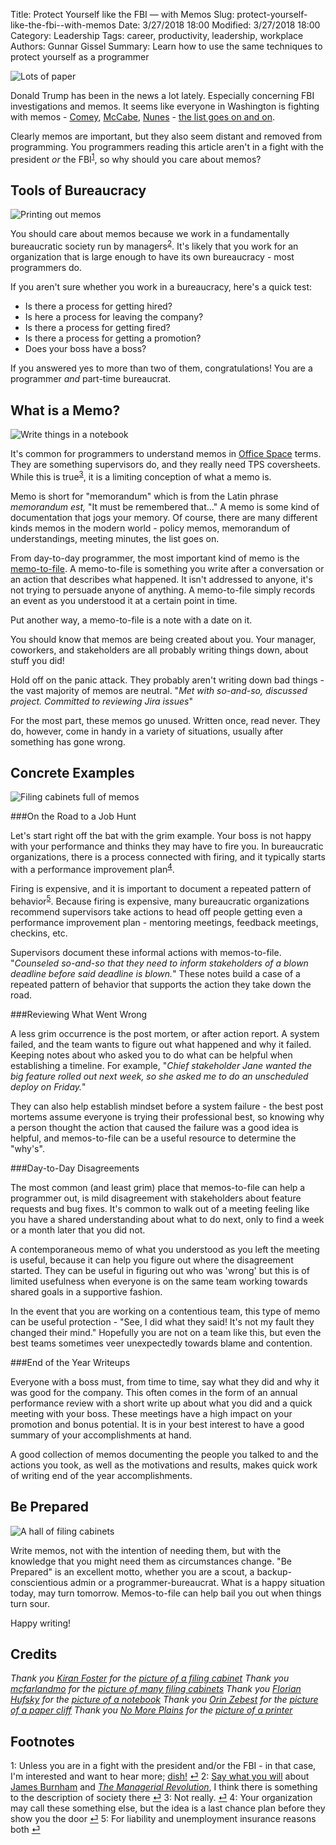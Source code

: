 Title: Protect Yourself like the FBI — with Memos
Slug: protect-yourself-like-the-fbi--with-memos
Date: 3/27/2018 18:00
Modified: 3/27/2018 18:00
Category: Leadership
Tags: career, productivity, leadership, workplace
Authors: Gunnar Gissel
Summary: Learn how to use the same techniques to protect yourself as a programmer

<img src="https://i.imgur.com/RinZ2A1l.jpg" alt="Lots of paper" title="Paper memos"/>

Donald Trump has been in the news a lot lately.  Especially concerning FBI investigations and memos.  It seems like everyone in Washington is fighting with memos - [Comey](https://www.theatlantic.com/politics/archive/2017/05/congress-reacts-to-comey-memo-report/526947/), [McCabe](https://www.politico.com/story/2018/03/17/mccabe-memo-trump-fbi-469097), [Nunes](https://www.theatlantic.com/politics/archive/2018/02/read-the-full-text-of-the-nunes-memo/552191/) - [the list goes on and on](https://news.google.com/news/search/section/q/trump%20memo/trump%20memo?hl=en&gl=US&ned=us).

Clearly memos are important, but they also seem distant and removed from programming.  You programmers reading this article aren't in a fight with the president _or_ the FBI<sup id="fnr-footnotes-1">[1](#fn-footnotes-1)</sup>, so why should you care about memos?

Tools of Bureaucracy
------------------------

<img src="https://i.imgur.com/vNIG4jwm.jpg" alt="Printing out memos" title="A printer with stack of memos on it"/>

You should care about memos because we work in a fundamentally bureaucratic society run by managers<sup id="fnr-footnotes-2">[2](#fn-footnotes-2)</sup>.  It's likely that you work for an organization that is large enough to have its own bureaucracy - most programmers do.  

If you aren't sure whether you work in a bureaucracy, here's a quick test:

* Is there a process for getting hired?  
* Is here a process for leaving the company?
* Is there a process for getting fired?
* Is there a process for getting a promotion?
* Does your boss have a boss?

If you answered yes to more than two of them, congratulations!  You are a programmer _and_ part-time bureaucrat.  

What is a Memo?
-------------------

<img src="https://i.imgur.com/rkYnp3Sm.jpg" alt="Write things in a notebook" title="Notebooks, for writing memos"/>

It's common for programmers to understand memos in [Office Space](https://en.wikipedia.org/wiki/Office_Space) terms.  They are something supervisors do, and they really need TPS coversheets.  While this is true<sup id="fnr-footnotes-3">[3](#fn-footnotes-3)</sup>, it is a limiting conception of what a memo is.

Memo is short for "memorandum" which is from the Latin phrase _memorandum est,_ "It must be remembered that..."  A memo is some kind of documentation that jogs your memory.  Of course, there are many different kinds memos in the modern world - policy memos, memorandum of understandings, meeting minutes, the list goes on.

From day-to-day programmer, the most important kind of memo is the [memo-to-file](https://www.weeklystandard.com/a-brief-history-of-the-memo-to-the-file/article/2008086).  A memo-to-file is something you write after a conversation or an action that describes what happened.  It isn't addressed to anyone, it's not trying to persuade anyone of anything.  A memo-to-file simply records an event as you understood it at a certain point in time.

Put another way, a memo-to-file is a note with a date on it.  

You should know that memos are being created about you.  Your manager, coworkers, and stakeholders are all probably writing things down, about stuff you did!

Hold off on the panic attack.  They probably aren't writing down bad things - the vast majority of memos are neutral.  "_Met with so-and-so, discussed project.  Committed to reviewing Jira issues_"

For the most part, these memos go unused.  Written once, read never.  They do, however, come in handy in a variety of situations, usually after something has gone wrong.

Concrete Examples
--------------------

<img src="https://i.imgur.com/LOc9JUfm.jpg" alt="Filing cabinets full of memos" title="Filing cabinets full of memos"/>

###On the Road to a Job Hunt

Let's start right off the bat with the grim example.  Your boss is not happy with your performance and thinks they may have to fire you.  In bureaucratic organizations, there is a process connected with firing, and it typically starts with a performance improvement plan<sup id="fnr-footnotes-4">[4](#fn-footnotes-4)</sup>.  

Firing is expensive, and it is important to document a repeated pattern of behavior<sup id="fnr-footnotes-5">[5](#fn-footnotes-5)</sup>.  Because firing is expensive, many bureaucratic organizations recommend supervisors take actions to head off people getting even a performance improvement plan - mentoring meetings, feedback meetings, checkins, etc.  

Supervisors document these informal actions with memos-to-file.  "_Counseled so-and-so that they need to inform stakeholders of a blown deadline before said deadline is blown._"  These notes build a case of a repeated pattern of behavior that supports the action they take down the road.

###Reviewing What Went Wrong

A less grim occurrence is the post mortem, or after action report.  A system failed, and the team wants to figure out what happened and why it failed. Keeping notes about who asked you to do what can be helpful when establishing a timeline.  For example, "_Chief stakeholder Jane wanted the big feature rolled out next week, so she asked me to do an unscheduled deploy on Friday._"  

They can also help establish mindset before a system failure - the best post mortems assume everyone is trying their professional best, so knowing why a person thought the action that caused the failure was a good idea is helpful, and memos-to-file can be a useful resource to determine the "why's".

###Day-to-Day Disagreements

The most common (and least grim) place that memos-to-file can help a programmer out, is mild disagreement with stakeholders about feature requests and bug fixes.  It's common to walk out of a meeting feeling like you have a shared understanding about what to do next, only to find a week or a month later that you did not.

A contemporaneous memo of what you understood as you left the meeting is useful, because it can help you figure out where the disagreement started.  They can be useful in figuring out who was 'wrong' but this is of limited usefulness when everyone is on the same team working towards shared goals in a supportive fashion.

In the event that you are working on a contentious team, this type of memo can be useful protection - "See, I did what they said!  It's not my fault they changed their mind."  Hopefully you are not on a team like this, but even the best teams sometimes veer unexpectedly towards blame and contention.

###End of the Year Writeups

Everyone with a boss must, from time to time, say what they did and why it was good for the company.  This often comes in the form of an annual performance review with a short write up about what you did and a quick meeting with your boss.  These meetings have a high impact on your promotion and bonus potential.  It is in your best interest to have a good summary of your accomplishments at hand.

A good collection of memos documenting the people you talked to and the actions you took, as well as the motivations and results, makes quick work of writing end of the year accomplishments.

Be Prepared
------------------

<img src="https://i.imgur.com/Yw9ncFkm.jpg" alt="A hall of filing cabinets" title="A hall of filling cabinets"/>

Write memos, not with the intention of needing them, but with the knowledge that you might need them as circumstances change.  "Be Prepared" is an excellent motto, whether you are a scout, a backup-conscientious admin or a programmer-bureaucrat.  What is a happy situation today, may turn tomorrow.  Memos-to-file can help bail you out when things turn sour.

Happy writing!

Credits
----------

_Thank you [Kiran Foster](https://www.flickr.com/photos/rueful/) for the [picture of a filing cabinet](https://flic.kr/p/a1VxYw)_
_Thank you [mcfarlandmo](https://www.flickr.com/photos/mcfarlandmo/) for the [picture of many filing cabinets](https://flic.kr/p/5ZrohQ)_
_Thank you [Florian Hufsky](https://www.flickr.com/photos/1000points/) for the [picture of a notebook](https://flic.kr/p/5AHHMk)_
_Thank you [Orin Zebest](https://www.flickr.com/photos/orinrobertjohn/) for the [picture of a paper cliff](https://flic.kr/p/4knuKB)_
_Thank you [No More Plains](https://www.flickr.com/photos/skolbwilliams/) for the [picture of a printer](https://flic.kr/p/dciy51)_


Footnotes
------------

<a id="fn-footnotes-1">1: </a> Unless you are in a fight with the president and/or the FBI - in that case, I'm interested and want to hear more; <a href="mailto:gunnar@gunnargissel.com">dish!</a> [⏎](#fnr-footnotes-1)
<a id="fn-footnotes-2">2: </a> [Say what you will](https://ebooks.adelaide.edu.au/o/orwell/george/james_burnham/) about [James Burnham](https://en.wikipedia.org/wiki/James_Burnham) and _[The Managerial Revolution](https://www.goodreads.com/book/show/1700735.The_Managerial_Revolution)_, I think there is something to the description of society there [⏎](#fnr-footnotes-2)
<a id="fn-footnotes-3">3: </a>Not really. [⏎](#fnr-footnotes-3)
<a id="fn-footnotes-4">4: </a>Your organization may call these something else, but the idea is a last chance plan before they show you the door [⏎](#fnr-footnotes-4)
<a id="fn-footnotes-5">5: </a>For liability and unemployment insurance reasons both [⏎](#fnr-footnotes-5)

